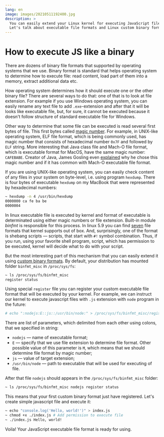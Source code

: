 ```yaml
---
lang: en
image: images/20210511192400.jpg
description: >
  You can easily extend your Linux kernel for executing JavaScript files.
  Let's talk about executable file formats and Linux custom binary formats.
---
```

# How to execute JS like a binary

There are dozens of binary file formats that supported by operating systems that
we use. Binary format is standard that helps operating system to determine how
to execute file: read content, load part of them into a memory, extract
additional data etc.

How operating system determines how it should execute one or the other binary
file? There are several ways to do that: one of that is to look at file
extension. For example if you use Windows operating system, you can easily
rename any text file to add `.exe`-extension and after that it will be looks
like executable file, but, for sure, it cannot be executed because it doesn't
follow structure of standard executable file for Windows.

Other way to determine that some file can be executed is read several first
bytes of file. This first bytes called [magic
number](https://en.wikipedia.org/wiki/Magic_number_(programming)#In_files). For
example, in UNIX-like operating system, ELF file format, which is being commonly
used, has magic number that consists of hexadecimal number `0x7F` and followed
by `ELF` string. More interesting that Java class file and Mach-O file format,
which is executable format for MacOS, have the same magic number: `CAFEBABE`.
Creator of Java, James Gosling even
[explained](http://radio-weblogs.com/0100490/2003/01/28.html) why he chose this
magic number and if it has common with Mach-O executable file format.

If you are using UNIX-like operating system, you can easily check content of any
files in your system on byte-level, i.e. using program `hexdump`. There is four
bytes of executable `hexdump` on my MacBook that were represented by hexadecimal
numbers:

```sh
~ hexdump -n 4 /usr/bin/hexdump
0000000 ca fe ba be
0000004
```

In linux executable file is executed by kernel and format of executable is
determinated using either magic numbers or file extension. Built-in module
_binfmt_ is responsible for this process. In linux 5.9 you can find
[seven](https://git.kernel.org/pub/scm/linux/kernel/git/stable/linux.git/tree/fs?h=linux-5.9.y)
file formats that kernel supports out of box. And, surprisingly, one of the
format is shebang scripts — scripts, that start with `#!` symbol combination.
Thus, if you run, using your favorite shell program, script, which has
permission to be executed, kernel will decide what to do with your script.

But the most interesting part of this mechanism that you can easily extend it
using [custom binary
formats](https://www.kernel.org/doc/html/latest/admin-guide/binfmt-misc.html).
By default, your distribution has mounted folder `binfmt_misc` in
`/proc/sys/fs`:

```sh
~ ls /proc/sys/fs/binfmt_misc
register status
```

Using special `register` file you can register your custom executable file
format that will be executed by your kernel. For example, we can instruct our
kernel to execute javascript files with `.js` extension with `node` program in
the future:

```sh
# echo ":nodejs:E::js::/usr/bin/node:" > /proc/sys/fs/binfmt_misc/register
```

There are list of parameters, which delimited from each other using colons, that
we specified in string:
* `nodejs` — name of executable format;
* `E` — specify that we use file extension to determine file format.
Other possible value of this parameter is `M`, which means that we should determine
file format by magic number;
* `js` — value of target extension;
* `/usr/bin/node` — path to executable that will be used for executing of file.

After that file `nodejs` should appears in the `/proc/sys/fs/binfmt_misc`
folder:

```sh
~ ls /proc/sys/fs/binfmt_misc nodejs register status
```

This means that your first custom binary format just have registered. Let's
create simple javascript file and execute it:

```sh
~ echo "console.log('Hello, world!')" > index.js
~ chmod +x ./index.js # Add permission to execute file
~ ./index.js Hello, world!
```

Voila! Your JavaScript executable file format is ready for using.

